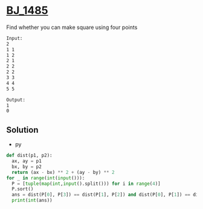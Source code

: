 # [BJ_1485](https://acmicpc.net/problem/1485)

Find whether you can make square using four points

```txt
Input:
2
1 1
1 2
2 1
2 2
2 2
3 3
4 4
5 5

Output:
1
0
```

## Solution

* py

```py
def dist(p1, p2):
  ax, ay = p1
  bx, by = p2
  return (ax - bx) ** 2 + (ay - by) ** 2
for _ in range(int(input())):
  P = [tuple(map(int,input().split())) for i in range(4)]
  P.sort()
  ans = dist(P[0], P[3]) == dist(P[1], P[2]) and dist(P[0], P[1]) == dist(P[0], P[2])
  print(int(ans))
```
